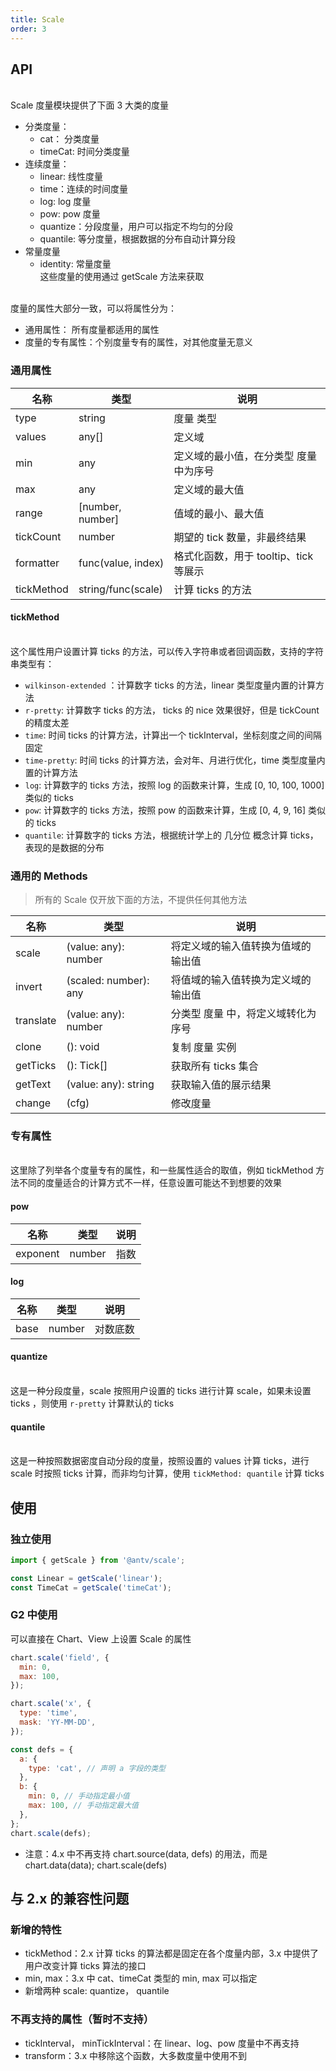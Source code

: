 ```yaml
---
title: Scale
order: 3
---
```


<a name="API"></a>

## API

<br />Scale 度量模块提供了下面 3 大类的度量<br />

- 分类度量：
  - cat： 分类度量
  - timeCat: 时间分类度量
- 连续度量：
  - linear: 线性度量
  - time：连续的时间度量
  - log: log 度量
  - pow: pow 度量
  - quantize：分段度量，用户可以指定不均匀的分段
  - quantile: 等分度量，根据数据的分布自动计算分段
- 常量度量
  - identity: 常量度量<br />这些度量的使用通过 getScale 方法来获取

<br />度量的属性大部分一致，可以将属性分为：<br />

- 通用属性： 所有度量都适用的属性
- 度量的专有属性：个别度量专有的属性，对其他度量无意义

<a name="df4d4c58"></a>

### 通用属性

| 名称       | 类型               | 说明                                   |
| ---------- | ------------------ | -------------------------------------- |
| type       | string             | 度量 类型                              |
| values     | any[]              | 定义域                                 |
| min        | any                | 定义域的最小值，在分类型 度量 中为序号 |
| max        | any                | 定义域的最大值                         |
| range      | [number, number]   | 值域的最小、最大值                     |
| tickCount  | number             | 期望的 tick 数量，非最终结果           |
| formatter  | func(value, index) | 格式化函数，用于 tooltip、tick 等展示  |
| tickMethod | string/func(scale) | 计算 ticks 的方法                      |

<a name="tickMethod"></a>

#### tickMethod

<br />这个属性用户设置计算 ticks 的方法，可以传入字符串或者回调函数，支持的字符串类型有：<br />

- `wilkinson-extended` ：计算数字 ticks 的方法，linear 类型度量内置的计算方法
- `r-pretty`: 计算数字 ticks 的方法， ticks 的 nice 效果很好，但是 tickCount 的精度太差
- `time`: 时间 ticks 的计算方法，计算出一个 tickInterval，坐标刻度之间的间隔固定
- `time-pretty`: 时间 ticks 的计算方法，会对年、月进行优化，time 类型度量内置的计算方法
- `log`: 计算数字的 ticks 方法，按照 log 的函数来计算，生成 [0, 10, 100, 1000] 类似的 ticks
- `pow`: 计算数字的 ticks 方法，按照 pow 的函数来计算，生成 [0, 4, 9, 16] 类似的 ticks
- `quantile`: 计算数字的 ticks 方法，根据统计学上的 几分位 概念计算 ticks，表现的是数据的分布

<a name="f5913c34"></a>

### 通用的 Methods

> 所有的 Scale 仅开放下面的方法，不提供任何其他方法

| 名称      | 类型                  | 说明                               |
| --------- | --------------------- | ---------------------------------- |
| scale     | (value: any): number  | 将定义域的输入值转换为值域的输出值 |
| invert    | (scaled: number): any | 将值域的输入值转换为定义域的输出值 |
| translate | (value: any): number  | 分类型 度量 中，将定义域转化为序号 |
| clone     | (): void              | 复制 度量 实例                     |
| getTicks  | (): Tick[]            | 获取所有 ticks 集合                |
| getText   | (value: any): string  | 获取输入值的展示结果               |
| change    | (cfg)                 | 修改度量                           |

<a name="e6c48686"></a>

### 专有属性

<br />这里除了列举各个度量专有的属性，和一些属性适合的取值，例如 tickMethod 方法不同的度量适合的计算方式不一样，任意设置可能达不到想要的效果<br />

<a name="pow"></a>

#### pow

| 名称     | 类型   | 说明 |
| -------- | ------ | ---- |
| exponent | number | 指数 |

<a name="log"></a>

#### log

| 名称 | 类型   | 说明     |
| ---- | ------ | -------- |
| base | number | 对数底数 |

<a name="quantize"></a>

#### quantize

<br />这是一种分段度量，scale 按照用户设置的 ticks 进行计算 scale，如果未设置 ticks ，则使用 `r-pretty` 计算默认的 ticks<br />

<a name="quantile"></a>

#### quantile

<br />这是一种按照数据密度自动分段的度量，按照设置的 values 计算 ticks，进行 scale 时按照 ticks 计算，而非均匀计算，使用 `tickMethod: quantile` 计算 ticks<br />

<a name="zAS30"></a>

## 使用

<a name="dpkwc"></a>

### 独立使用

```javascript
import { getScale } from '@antv/scale';

const Linear = getScale('linear');
const TimeCat = getScale('timeCat');
```

<a name="iKFhn"></a>

### G2 中使用

可以直接在 Chart、View 上设置 Scale 的属性

```javascript
chart.scale('field', {
  min: 0,
  max: 100,
});

chart.scale('x', {
  type: 'time',
  mask: 'YY-MM-DD',
});

const defs = {
  a: {
    type: 'cat', // 声明 a 字段的类型
  },
  b: {
    min: 0, // 手动指定最小值
    max: 100, // 手动指定最大值
  },
};
chart.scale(defs);
```

- 注意：4.x 中不再支持 chart.source(data, defs) 的用法，而是 chart.data(data); chart.scale(defs)
  <a name="fc6be920"></a>

## 与 2.x 的兼容性问题

<a name="fe0aabe9"></a>

### 新增的特性

- tickMethod：2.x 计算 ticks 的算法都是固定在各个度量内部，3.x 中提供了用户改变计算 ticks 算法的接口
- min, max：3.x 中 cat、timeCat 类型的 min, max 可以指定
- 新增两种 scale: quantize， quantile

<a name="2d6d1792"></a>

### 不再支持的属性（暂时不支持）

- tickInterval， minTickInterval：在 linear、log、pow 度量中不再支持
- transform：3.x 中移除这个函数，大多数度量中使用不到
